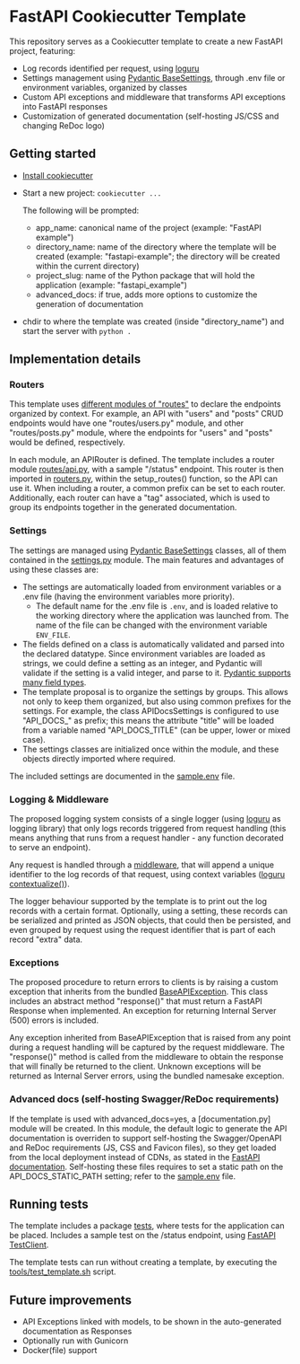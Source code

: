 # FastAPI Cookiecutter Template

This repository serves as a Cookiecutter template to create a new FastAPI project, featuring:

- Log records identified per request, using [loguru](https://github.com/Delgan/loguru)
- Settings management using [Pydantic BaseSettings](https://pydantic-docs.helpmanual.io/usage/settings/), through .env file or environment variables, organized by classes
- Custom API exceptions and middleware that transforms API exceptions into FastAPI responses
- Customization of generated documentation (self-hosting JS/CSS and changing ReDoc logo)

## Getting started

- [Install cookiecutter](https://cookiecutter.readthedocs.io/en/latest/installation.html#install-cookiecutter)

- Start a new project:
  `cookiecutter ...`
  
  The following will be prompted:
    - app_name: canonical name of the project (example: "FastAPI example")
    - directory_name: name of the directory where the template will be created (example: "fastapi-example"; the directory will be created within the current directory)
    - project_slug: name of the Python package that will hold the application (example: "fastapi_example")
    - advanced_docs: if true, adds more options to customize the generation of documentation

- chdir to where the template was created (inside "directory_name") and start the server with `python .`

## Implementation details

### Routers

This template uses [different modules of "routes"](https://fastapi.tiangolo.com/tutorial/bigger-applications/#apirouter) to declare the endpoints organized by context. For example, an API with "users" and "posts" CRUD endpoints would have one "routes/users.py" module, and other "routes/posts.py" module, where the endpoints for "users" and "posts" would be defined, respectively.

In each module, an APIRouter is defined. The template includes a router module [routes/api.py]({{cookiecutter.directory_name}}/{{cookiecutter.project_slug}}/routes/api.py), with a sample "/status" endpoint.
This router is then imported in [routers.py]({{cookiecutter.directory_name}}/{{cookiecutter.project_slug}}/routers.py), within the setup_routes() function, so the API can use it.
When including a router, a common prefix can be set to each router.
Additionally, each router can have a "tag" associated, which is used to group its endpoints together in the generated documentation.

### Settings

The settings are managed using [Pydantic BaseSettings](https://pydantic-docs.helpmanual.io/usage/settings/) classes, all of them contained in the [settings.py]({{cookiecutter.directory_name}}/{{cookiecutter.project_slug}}/settings.py) module. The main features and advantages of using these classes are:

- The settings are automatically loaded from environment variables or a .env file (having the environment variables more priority).
  - The default name for the .env file is `.env`, and is loaded relative to the working directory where the application was launched from. The name of the file can be changed with the environment variable `ENV_FILE`.
- The fields defined on a class is automatically validated and parsed into the declared datatype. Since environment variables are loaded as strings, we could define a setting as an integer, and Pydantic will validate if the setting is a valid integer, and parse to it. [Pydantic supports many field types](https://pydantic-docs.helpmanual.io/usage/types/).
- The template proposal is to organize the settings by groups. This allows not only to keep them organized, but also using common prefixes for the settings. For example, the class APIDocsSettings is configured to use "API_DOCS_" as prefix; this means the attribute "title" will be loaded from a variable named "API_DOCS_TITLE" (can be upper, lower or mixed case).
- The settings classes are initialized once within the module, and these objects directly imported where required.

The included settings are documented in the [sample.env]({{cookiecutter.directory_name}}/sample.env) file.

### Logging & Middleware

The proposed logging system consists of a single logger (using [loguru](https://github.com/Delgan/loguru) as logging library) that only logs records triggered from request handling (this means anything that runs from a request handler - any function decorated to serve an endpoint).

Any request is handled through a [middleware]({{cookiecutter.directory_name}}/{{cookiecutter.project_slug}}/middlewares.py), that will append a unique identifier to the log records of that request, using context variables ([loguru contextualize()](https://loguru.readthedocs.io/en/stable/api/logger.html#loguru._logger.Logger.contextualize)).

The logger behaviour supported by the template is to print out the log records with a certain format. Optionally, using a setting, these records can be serialized and printed as JSON objects, that could then be persisted, and even grouped by request using the request identifier that is part of each record "extra" data.

### Exceptions

The proposed procedure to return errors to clients is by raising a custom exception that inherits from the bundled [BaseAPIException]({{cookiecutter.directory_name}}/{{cookiecutter.project_slug}}/exceptions/api/base.py). 
This class includes an abstract method "response()" that must return a FastAPI Response when implemented. An exception for returning Internal Server (500) errors is included.

Any exception inherited from BaseAPIException that is raised from any point during a request handling will be captured by the request middleware.
The "response()" method is called from the middleware to obtain the response that will finally be returned to the client. Unknown exceptions will be returned as Internal Server errors, using the bundled namesake exception.

### Advanced docs (self-hosting Swagger/ReDoc requirements)

If the template is used with advanced_docs=yes, a [documentation.py] module will be created.
In this module, the default logic to generate the API documentation is overriden to support self-hosting the Swagger/OpenAPI and ReDoc requirements (JS, CSS and Favicon files), so they get loaded from the local deployment instead of CDNs, as stated in the [FastAPI documentation](https://fastapi.tiangolo.com/advanced/extending-openapi/#self-hosting-javascript-and-css-for-docs). Self-hosting these files requires to set a static path on the API_DOCS_STATIC_PATH setting; refer to the [sample.env]({{cookiecutter.directory_name}}/sample.env) file.

## Running tests

The template includes a package [tests]({{cookiecutter.directory_name}}/tests), where tests for the application can be placed. Includes a sample test on the /status endpoint, using [FastAPI TestClient](https://fastapi.tiangolo.com/tutorial/testing/).

The template tests can run without creating a template, by executing the [tools/test_template.sh](tools/test_template.sh) script.

## Future improvements

- API Exceptions linked with models, to be shown in the auto-generated documentation as Responses
- Optionally run with Gunicorn
- Docker(file) support
